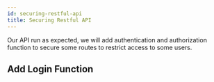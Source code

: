 ```yaml
---
id: securing-restful-api
title: Securing Restful API
---
```


Our API run as expected, we will add authentication and authorization function to secure some routes to restrict access to some users.

## Add Login Function
